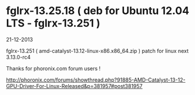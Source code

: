 fglrx-13.25.18 ( deb for Ubuntu 12.04 LTS - fglrx-13.251 )
=================

21-12-2013

fglrx-13.251 ( amd-catalyst-13.12-linux-x86.x86_64.zip ) patch for linux next 3.13.0-rc4

Thanks for phoronix.com forum users !

http://phoronix.com/forums/showthread.php?91885-AMD-Catalyst-13-12-GPU-Driver-For-Linux-Released&p=381957#post381957

